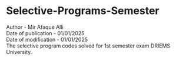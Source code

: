 # Selective-Programs-Semester
Author - Mir Afaque Alli
<br>
Date of publication - 01/01/2025
<br>
Date of modification - 01/01/2025
<br>
The selective program codes solved for 1st semester exam DRIEMS University.
